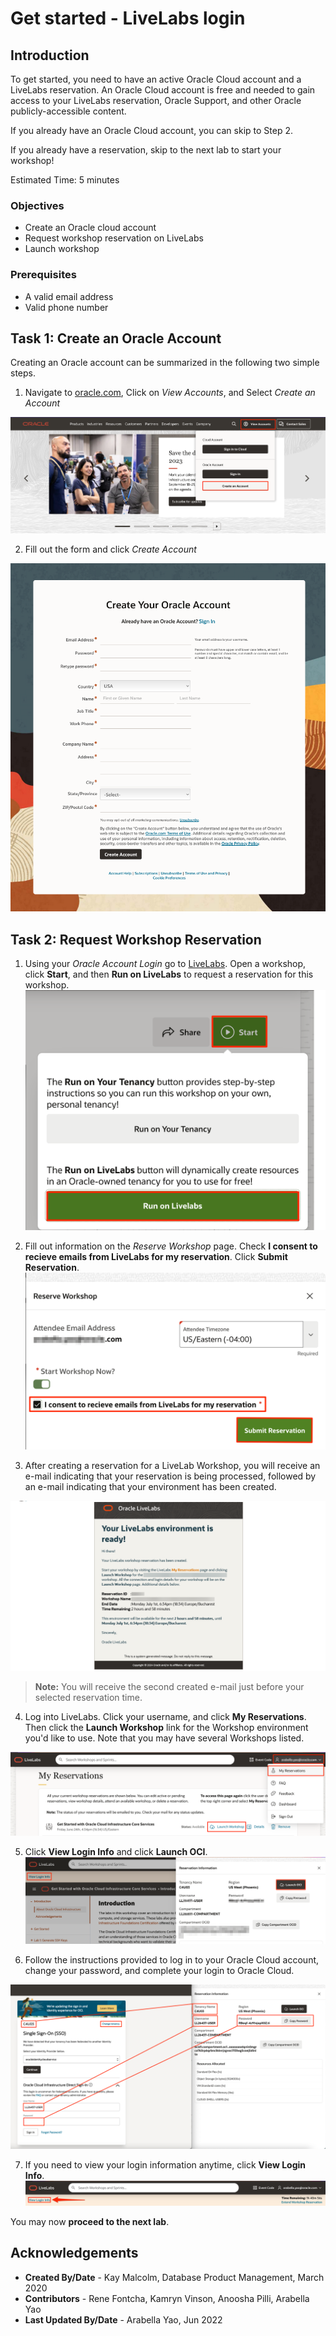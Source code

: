 # Get started - LiveLabs login

## Introduction

To get started, you need to have an active Oracle Cloud account and a LiveLabs reservation. An Oracle Cloud account is free and needed to gain access to your LiveLabs reservation, Oracle Support, and other Oracle publicly-accessible content.

If you already have an Oracle Cloud account, you can skip to Step 2.

If you already have a reservation, skip to the next lab to start your workshop!

Estimated Time: 5 minutes

### Objectives

- Create an Oracle cloud account
- Request workshop reservation on LiveLabs
- Launch workshop

### Prerequisites

- A valid email address
- Valid phone number

## Task 1: Create an Oracle Account

Creating an Oracle account can be summarized in the following two simple steps.

1. Navigate to [oracle.com](http://www.oracle.com), Click on *View Accounts*, and Select *Create an Account*

  ![Create an Account](images/create-account-oracle-1.png " ")

2. Fill out the form and click *Create Account*

  ![Fill out form](images/create-account-oracle-2.png " ")

## Task 2: Request Workshop Reservation

1. Using your *Oracle Account Login* go to [LiveLabs](https://developer.oracle.com/livelabs). Open a workshop, click **Start**, and then **Run on LiveLabs** to request a reservation for this workshop.
  ![Run on LiveLabs](images/run-on-livelabs.png " ")

2. Fill out information on the *Reserve Workshop* page. Check **I consent to recieve emails from LiveLabs for my reservation**. Click **Submit Reservation**.
  ![Submit Reservation](images/submit-reservation.png " ")

3. After creating a reservation for a LiveLab Workshop, you will receive an e-mail indicating that your reservation is being processed, followed by an e-mail indicating that your environment has been created.

  ![Reservation email](images/livelab-env-created-email.png " ")

  >**Note:** You will receive the second created e-mail just before your selected reservation time.

4. Log into LiveLabs. Click your username, and click **My Reservations**. Then click the **Launch Workshop** link for the Workshop environment you'd like to use. Note that you may have several Workshops listed.

  ![My reservations](images/ll-reservations.png " ")

5. Click **View Login Info** and click **Launch OCI**.
  ![Launch OCI](images/launch-oci.png " ")

6. Follow the instructions provided to log in to your Oracle Cloud account, change your password, and complete your login to Oracle Cloud.

  ![Login information](../need-help/images/login-demo1.png " ")

7. If you need to view your login information anytime, click **View Login Info**.
  ![View Login Info](../need-help/images/view-login-info.png " ")

You may now **proceed to the next lab**.

## Acknowledgements

- **Created By/Date** - Kay Malcolm, Database Product Management, March 2020
- **Contributors** - Rene Fontcha, Kamryn Vinson, Anoosha Pilli, Arabella Yao
- **Last Updated By/Date** - Arabella Yao, Jun 2022